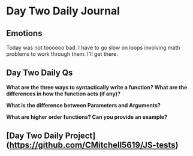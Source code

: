 # Day Two Daily Journal

## Emotions

Today was not toooooo bad. I have to go slow on loops involving math problems to work through them. I'll get there.

## Day Two Daily Qs

**What are the three ways to syntactically write a function? What are the differences in how the function acts (if any)?**

**What is the difference between Parameters and Arguments?**

**What are higher order functions? Can you provide an example?**

## [Day Two Daily Project] (https://github.com/CMitchell5619/JS-tests)

